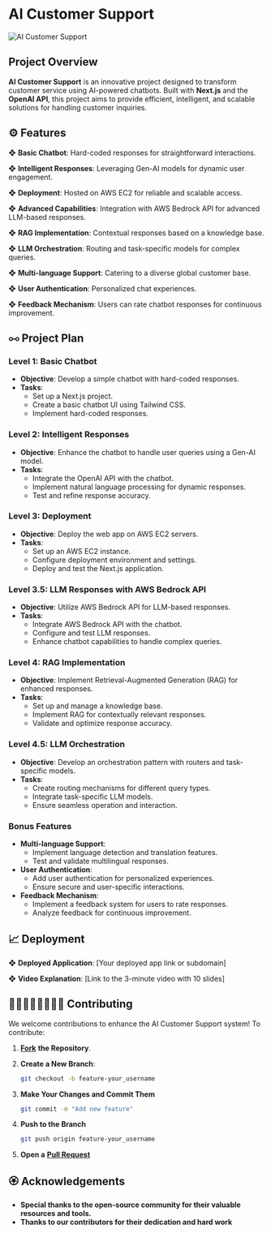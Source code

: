 # AI Customer Support

![AI Customer Support](https://example.com/ai-customer-support-banner.png)

## Project Overview

**AI Customer Support** is an innovative project designed to transform customer service using AI-powered chatbots. Built with **Next.js** and the **OpenAI API**, this project aims to provide efficient, intelligent, and scalable solutions for handling customer inquiries.

## ⚙️ Features

❖ **Basic Chatbot**: Hard-coded responses for straightforward interactions.

❖ **Intelligent Responses**: Leveraging Gen-AI models for dynamic user engagement.

❖ **Deployment**: Hosted on AWS EC2 for reliable and scalable access.

❖ **Advanced Capabilities**: Integration with AWS Bedrock API for advanced LLM-based responses.

❖ **RAG Implementation**: Contextual responses based on a knowledge base.

❖ **LLM Orchestration**: Routing and task-specific models for complex queries.

❖ **Multi-language Support**: Catering to a diverse global customer base.

❖ **User Authentication**: Personalized chat experiences.

❖ **Feedback Mechanism**: Users can rate chatbot responses for continuous improvement.


## ⧟ Project Plan

### Level 1: Basic Chatbot
- **Objective**: Develop a simple chatbot with hard-coded responses.
- **Tasks**:
  - Set up a Next.js project.
  - Create a basic chatbot UI using Tailwind CSS.
  - Implement hard-coded responses.

### Level 2: Intelligent Responses
- **Objective**: Enhance the chatbot to handle user queries using a Gen-AI model.
- **Tasks**:
  - Integrate the OpenAI API with the chatbot.
  - Implement natural language processing for dynamic responses.
  - Test and refine response accuracy.

### Level 3: Deployment
- **Objective**: Deploy the web app on AWS EC2 servers.
- **Tasks**:
  - Set up an AWS EC2 instance.
  - Configure deployment environment and settings.
  - Deploy and test the Next.js application.

### Level 3.5: LLM Responses with AWS Bedrock API
- **Objective**: Utilize AWS Bedrock API for LLM-based responses.
- **Tasks**:
  - Integrate AWS Bedrock API with the chatbot.
  - Configure and test LLM responses.
  - Enhance chatbot capabilities to handle complex queries.

### Level 4: RAG Implementation
- **Objective**: Implement Retrieval-Augmented Generation (RAG) for enhanced responses.
- **Tasks**:
  - Set up and manage a knowledge base.
  - Implement RAG for contextually relevant responses.
  - Validate and optimize response accuracy.

### Level 4.5: LLM Orchestration
- **Objective**: Develop an orchestration pattern with routers and task-specific models.
- **Tasks**:
  - Create routing mechanisms for different query types.
  - Integrate task-specific LLM models.
  - Ensure seamless operation and interaction.

### Bonus Features
- **Multi-language Support**:
  - Implement language detection and translation features.
  - Test and validate multilingual responses.
- **User Authentication**:
  - Add user authentication for personalized experiences.
  - Ensure secure and user-specific interactions.
- **Feedback Mechanism**:
  - Implement a feedback system for users to rate responses.
  - Analyze feedback for continuous improvement.

## 📈 Deployment

❖ **Deployed Application**: [Your deployed app link or subdomain]

❖ **Video Explanation**: [Link to the 3-minute video with 10 slides]

## 🫱🏼‍🫲🏻👍🏻👍🏻 Contributing

We welcome contributions to enhance the AI Customer Support system! To contribute:

1. **[Fork](https://github.com/kumariAnjali10/AI_Support/fork)** **the Repository**.

2. **Create a New Branch**:
   ```bash
   git checkout -b feature-your_username

3. **Make Your Changes and Commit Them**
   ```bash
   git commit -m "Add new feature"

4. **Push to the Branch**
   ```bash
   git push origin feature-your_username

5. **Open a** **[Pull Request](https://github.com/kumariAnjali10/AI_Support/pulls)**
  
## 🏵️ Acknowledgements
- **Special thanks to the open-source community for their valuable resources and tools.**
- **Thanks to our contributors for their dedication and hard work**
